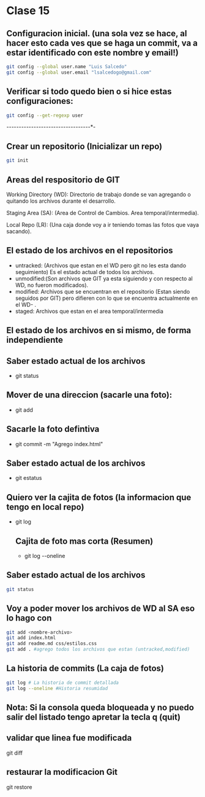 # Clase 15

## Configuracion inicial. (una sola vez se hace, al hacer esto cada ves que se haga un commit, va a estar identificado con este nombre y email!) 

```sh
git config --global user.name "Luis Salcedo"   
git config --global user.email "lsalcedogo@gmail.com"
```

## Verificar si todo quedo bien o si hice estas configuraciones:

```sh
git config --get-regexp user
```
*-*-*-*-*-*-*-*-*-*-*-*-*-*-*-*-*-*-*-*-*-*-*-*-*-*-*-*-*-*-*-*-*-*-*-

## Crear un repositorio (Inicializar un repo)

```sh
git init
```


## Areas del respositorio de GIT

Working Directory (WD): Directorio de trabajo donde se van agregando o quitando los archivos durante el desarrollo.

Staging Area (SA): (Area de Control de Cambios. Area temporal/intermedia).

Local Repo (LR): (Una caja donde voy a ir teniendo tomas las fotos que vaya sacando).

## El estado de los archivos en el repositorios

* untracked: (Archivos que estan en el WD pero git no les esta dando seguimiento) Es el estado actual de todos los archivos. 
* unmodified:(Son archivos que GIT ya esta siguiendo y con respecto al WD, no fueron modificados).
* modified: Archivos que se encuentran en el repositorio (Estan siendo seguidos por GIT) pero difieren con lo que se encuentra actualmente en el WD- .
* staged: Archivos que estan en el area temporal/intermedia

## El estado de los archivos en si mismo, de forma independiente

## Saber estado actual de los archivos
* git status

## Mover de una direccion (sacarle una foto):

* git add

## Sacarle la foto defintiva

* git commit -m "Agrego index.html"

## Saber estado actual de los archivos
* git estatus

## Quiero ver la cajita de fotos (la informacion que tengo en local repo)
* git log

    ## Cajita de foto mas corta (Resumen)
    * git log --oneline

## Saber estado actual de los archivos

```sh
git status
```

## Voy a poder mover los archivos de WD al SA eso lo hago con

```sh
git add <nombre-archivo>
git add index.html
git add readme.md css/estilos.css
git add . #agrego todos los archivos que estan (untracked,modified)
```

## La historia de commits (La caja de fotos)

```sh
git log # La historia de commit detallada
git log --oneline #Historia resumidad
```

## Nota: Si la consola queda bloqueada y no puedo salir del listado tengo apretar la tecla q (quit)


## validar que linea fue modificada

git diff

## restaurar la modificacion Git

git restore






